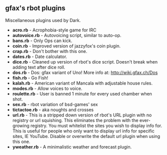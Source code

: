 ## gfax's rbot plugins

Miscellaneous plugins used by Dark.

+ __acro.rb__ - Acrophobia-style game for IRC
+ __autovoice.rb__ - Autovoicing script, similar to auto-op.
+ __bans.rb__ - Only Ops can kick.
+ __coin.rb__ - Improved version of jazzyfox's coin plugin.
+ __crap.rb__ - Don't bother with this one.
+ __dates.rb__ - Date calculator.
+ __dice.rb__ - Cleaned up version of rbot's dice script. Doesn't break when adding text after dice roll.
+ __dos.rb__ - Dos: gfax variant of Uno! More info at: http://wiki.gfax.ch/Dos
+ __fish.rb__ - Go Fish!
+ __kalah.rb__ - American variant of Mancala with adjustable house rules.
+ __modes.rb__ - Allow voices to voice.
+ __roulette.rb__ - User is banned 1 minute for every used chamber when shot.
+ __sex.rb__ - rbot variation of bsd-games' sex
+ __tictactoe.rb__ - aka noughts and crosses
+ __url.rb__ - This is a stripped down version of rbot's URL plugin with no registry or url squishing. This eliminates the problem with the ever-growing registry. You must whitelist the sites you wish to display info for. This is useful for people who only want to display url info for specific sites, IE YouTube. Disable or overwrite the default url plugin when using this one.
+ __yweather.rb__ - A minimalistic weather and forecast plugin.
